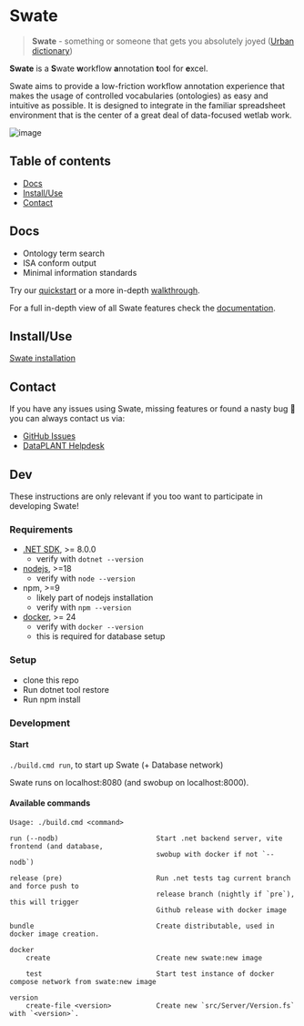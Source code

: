 # Swate

> **Swate** - something or someone that gets you absolutely joyed ([Urban dictionary](https://www.urbandictionary.com/define.php?term=swate))

**Swate** is a **S**wate **w**orkflow **a**nnotation **t**ool for **e**xcel.

Swate aims to provide a low-friction workflow annotation experience that makes the usage of controlled vocabularies (ontologies) as easy and intuitive as possible. It is designed to integrate in the familiar spreadsheet environment that is the center of a great deal of data-focused wetlab work.

![image](https://user-images.githubusercontent.com/39732517/135290851-cacd8626-2cc3-4c58-a343-c5ad037e3c5c.png)


<!-- TOC -->
## Table of contents

- [Docs](#docs)
- [Install/Use](#installuse)
- [Contact](#contact)

<!-- /TOC -->

## Docs

- Ontology term search
- ISA conform output
- Minimal information standards

Try our [quickstart](https://nfdi4plants.github.io/nfdi4plants.knowledgebase/docs/guides/swate_QuickStart.html) or a more in-depth [walkthrough](https://nfdi4plants.github.io/nfdi4plants.knowledgebase/docs/guides/swate_walkthrough.html).

For a full in-depth view of all Swate features check the [documentation](https://nfdi4plants.github.io/nfdi4plants.knowledgebase/docs/SwateManual/index.html).

## Install/Use

[Swate installation](https://nfdi4plants.github.io/nfdi4plants.knowledgebase/docs/SwateManual/Docs01-Installing-Swate.html)

## Contact

If you have any issues using Swate, missing features or found a nasty bug :bug: you can always contact us via:

- [GitHub Issues](https://github.com/nfdi4plants/Swate/issues)
- [DataPLANT Helpdesk](https://support.nfdi4plants.org/?topic=Tools_Swate)

## Dev

These instructions are only relevant if you too want to participate in developing Swate!

### Requirements

- [.NET SDK](https://dotnet.microsoft.com/en-us/download), >= 8.0.0
  - verify with `dotnet --version`
- [nodejs](https://nodejs.org/en/download), >=18
  - verify with `node --version`
- npm, >=9
  - likely part of nodejs installation
  - verify with `npm --version`
- [docker](https://docs.docker.com/engine/install/), >= 24
  - verify with `docker --version`
  - this is required for database setup

### Setup

- clone this repo
- Run dotnet tool restore
- Run npm install

### Development

#### Start

`./build.cmd run`, to start up Swate (+ Database network)

Swate runs on localhost:8080 (and swobup on localhost:8000).

#### Available commands

```
Usage: ./build.cmd <command>

run (--nodb)                        Start .net backend server, vite frontend (and database, 
                                    swobup with docker if not `--nodb`)

release (pre)                       Run .net tests tag current branch and force push to 
                                    release branch (nightly if `pre`), this will trigger
                                    Github release with docker image

bundle                              Create distributable, used in docker image creation.

docker  
    create                          Create new swate:new image
                
    test                            Start test instance of docker compose network from swate:new image

version
    create-file <version>           Create new `src/Server/Version.fs` with `<version>`.
```